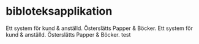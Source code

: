 bibloteksapplikation
====================

Ett system för kund &amp; anställd. Österslätts Papper &amp; Böcker. 
Ett system för kund &amp; anställd. Österslätts Papper &amp; Böcker. test
